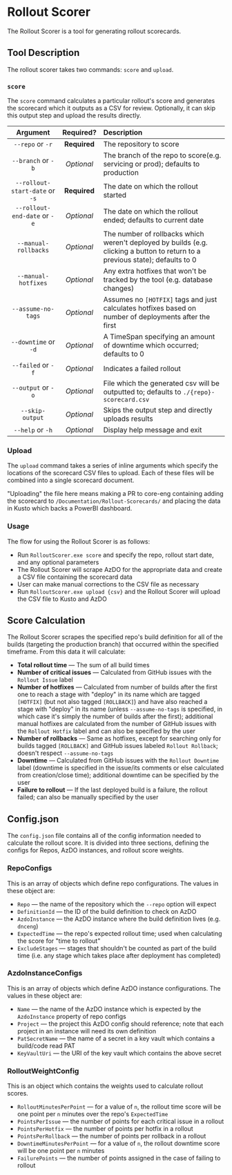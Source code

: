 # Rollout Scorer

The Rollout Scorer is a tool for generating rollout scorecards.

## Tool Description
The rollout scorer takes two commands: `score` and `upload`.

### `score`

The `score` command calculates a particular rollout's score and generates the scorecard which it outputs as a CSV for review. Optionally, it can skip this output step and upload the results directly.

|            Argument            |  Required?   |              Description              |
|:------------------------------:|:------------:|:--------------------------------------|
|       `--repo` or `-r`         | **Required** | The repository to score               |
|      `--branch` or `-b`        |  *Optional*  | The branch of the repo to score(e.g. servicing or prod); defaults to production |
| `--rollout-start-date` or `-s` | **Required** | The date on which the rollout started |
|  `--rollout-end-date` or `-e`  |  *Optional*  | The date on which the rollout ended; defaults to current date |
|     `--manual-rollbacks`       |  *Optional*  | The number of rollbacks which weren't deployed by builds (e.g. clicking a button to return to a previous state); defaults to 0 |
|     `--manual-hotfixes`        |  *Optional*  | Any extra hotfixes that won't be tracked by the tool (e.g. database changes) |
|     `--assume-no-tags`         |  *Optional*  | Assumes no `[HOTFIX]` tags and just calculates hotfixes based on number of deployments after the first |
|    `--downtime` or `-d`        |  *Optional*  | A TimeSpan specifying an amount of downtime which occurred; defaults to 0 |
|     `--failed` or `-f`         |  *Optional*  | Indicates a failed rollout |
|     `--output` or `-o`         |  *Optional*  | File which the generated csv will be outputted to; defaults to `./{repo}-scorecard.csv` |
|       `--skip-output`          |  *Optional*  | Skips the output step and directly uploads results |
|      `--help` or `-h`          |  *Optional*  | Display help message and exit |

### Upload

The `upload` command takes a series of inline arguments which specify the locations of the scorecard CSV files to upload. Each of these files will be combined into a single scorecard document.

"Uploading" the file here means making a PR to core-eng containing adding the scorecard to `/Documentation/Rollout-Scorecards/` and placing the data in Kusto which backs a PowerBI dashboard.

### Usage

The flow for using the Rollout Scorer is as follows:
* Run `RolloutScorer.exe score` and specify the repo, rollout start date, and any optional parameters
* The Rollout Scorer will scrape AzDO for the appropriate data and create a CSV file containing the scorecard data
* User can make manual corrections to the CSV file as necessary
* Run `RolloutScorer.exe upload {csv}` and the Rollout Scorer will upload the CSV file to Kusto and AzDO

## Score Calculation
The Rollout Scorer scrapes the specified repo's build definition for all of the builds (targeting the production branch) that occurred within the specified timeframe. From this data it will calculate:

* **Total rollout time** &mdash; The sum of all build times
* **Number of critical issues** &mdash; Calculated from GitHub issues with the `Rollout Issue` label
* **Number of hotfixes** &mdash; Calculated from number of builds after the first one to reach a stage with "deploy" in its name which are tagged `[HOTFIX]` (but not also tagged `[ROLLBACK]`) and have also reached a stage with "deploy" in its name (unless `--assume-no-tags` is specified, in which case it's simply the number of builds after the first); additional manual hotfixes are calculated from the number of GitHub issues with the `Rollout Hotfix` label and can also be specified by the user
* **Number of rollbacks** &mdash; Same as hotfixes, except for searching only for builds tagged `[ROLLBACK]` and GitHub issues labeled `Rollout Rollback`; doesn't respect `--assume-no-tags`
* **Downtime** &mdash; Calculated from GitHub issues with the `Rollout Downtime` label (downtime is specified in the issue/its comments or else calculated from creation/close time); additional downtime can be specified by the user
* **Failure to rollout** &mdash; If the last deployed build is a failure, the rollout failed; can also be manually specified by the user 

## Config.json

The `config.json` file contains all of the config information needed to calculate the rollout score. It is divided into three sections, defining the configs for Repos, AzDO instances, and rollout score weights.

### RepoConfigs
This is an array of objects which define repo configurations. The values in these object are:

* `Repo` &mdash; the name of the repository which the `--repo` option will expect
* `DefinitionId` &mdash; the ID of the build definition to check on AzDO
* `AzdoInstance` &mdash; the AzDO instance where the build definition lives (e.g. `dnceng`)
* `ExpectedTime` &mdash; the repo's expected rollout time; used when calculating the score for "time to rollout"
* `ExcludeStages` &mdash; stages that shouldn't be counted as part of the build time (i.e. any stage which takes place after deployment has completed)

### AzdoInstanceConfigs
This is an array of objects which define AzDO instance configurations. The values in these object are:

* `Name` &mdash; the name of the AzDO instance which is expected by the `AzdoInstance` property of repo configs
* `Project` &mdash; the project this AzDO config should reference; note that each project in an instance will need its own definition
* `PatSecretName` &mdash; the name of a secret in a key vault which contains a build/code read PAT
* `KeyVaultUri` &mdash; the URI of the key vault which contains the above secret

### RolloutWeightConfig
This is an object which contains the weights used to calculate rollout scores.

* `RolloutMinutesPerPoint` &mdash; for a value of `n`, the rollout time score will be one point per `n` minutes over the repo's `ExpectedTime`
* `PointsPerIssue` &mdash; the number of points for each critical issue in a rollout
* `PointsPerHotfix` &mdash; the number of points per hotfix in a rollout
* `PointsPerRollback` &mdash; the number of points per rollback in a rollout
* `DowntimeMinutesPerPoint` &mdash; for a value of `n`, the rollout downtime score will be one point per `n` minutes
* `FailurePoints` &mdash; the number of points assigned in the case of failing to rollout